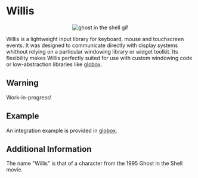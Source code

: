 # Willis
<p align="center">
  <img src="https://user-images.githubusercontent.com/5473047/80808503-fbef4d80-8bbf-11ea-98d0-0b74498a3afe.gif" alt="ghost in the shell gif"/>
</p>

Willis is a lightweight input library for keyboard, mouse and touchscreen events.
It was designed to communicate directly with display systems whithout relying on
a particular windowing library or widget toolkit.
Its flexibility makes Willis perfectly suited for use with custom windowing code
or low-abstraction libraries like [globox](https://github.com/cylgom/globox).

## Warning
Work-in-progress!

## Example
An integration example is provided in [globox](https://github.com/cylgom/globox).

## Additional Information
The name "Willis" is that of a character from the 1995 Ghost in the Shell movie.
